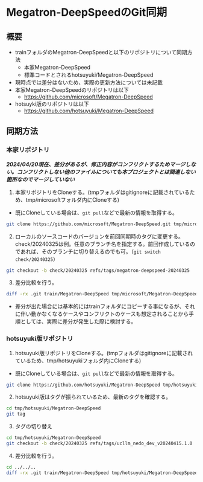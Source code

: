 # Megatron-DeepSpeedのGit同期

## 概要

- trainフォルダのMegatron-DeepSpeedと以下のリポジトリについて同期方法
  - 本家Megatron-DeepSpeed
  - 標準コードとされるhotsuyuki/Megatron-DeepSpeed
- 現時点では差分はないため、実際の更新方法については未記載
- 本家Megatron-DeepSpeedのリポジトリは以下
  - https://github.com/microsoft/Megatron-DeepSpeed
- hotsuyki版のリポジトリは以下
  - https://github.com/hotsuyuki/Megatron-DeepSpeed

## 同期方法

### 本家リポジトリ

***2024/04/20現在、差分があるが、修正内容がコンフリクトするためマージしない。コンフリクトしない他のファイルについても本プロジェクトとは関連しない箇所なのでマージしていない***

1. 本家リポジトリをCloneする。(tmpフォルダはgitignoreに記載されているため、tmp/microsoftフォルダ内にCloneする)
  - 既にCloneしている場合は、`git pull`などで最新の情報を取得する。

```bash
git clone https://github.com/microsoft/Megatron-DeepSpeed.git tmp/microsoft/Megatron-DeepSpeed
```

2. ローカルのソースコードのバージョンを前回同期時のタグに変更する。check/20240325は例。任意のブランチ名を指定する。前回作成しているのであれば、そのブランチに切り替えるのでも可。（`git switch check/20240325`）

```bash
git checkout -b check/20240325 refs/tags/megatron-deepspeed-20240325
```

3. 差分比較を行う。

```bash
diff -rx .git train/Megatron-DeepSpeed tmp/microsoft/Megatron-DeepSpeed
```

* 差分が出た場合には基本的にはtrainフォルダにコピーする事になるが、それに伴い動かなくなるケースやコンフリクトのケースも想定されることから手順としては、実際に差分が発生した際に検討する。

### hotsuyuki版リポジトリ

1. hotsuyuki版リポジトリをCloneする。(tmpフォルダはgitignoreに記載されているため、tmp/hotsuyukiフォルダ内にCloneする)
  - 既にCloneしている場合は、`git pull`などで最新の情報を取得する。

```bash
git clone https://github.com/hotsuyuki/Megatron-DeepSpeed tmp/hotsuyuki/Megatron-DeepSpeed
```

2. hotsuyuki版はタグが振られているため、最新のタグを確認する。

```bash
cd tmp/hotsuyuki/Megatron-DeepSpeed
git tag
```

3. タグの切り替え

```bash
cd tmp/hotsuyuki/Megatron-DeepSpeed
git checkout -b check/20240325 refs/tags/ucllm_nedo_dev_v20240415.1.0
```

4. 差分比較を行う。

```bash
cd ../../..
diff -rx .git train/Megatron-DeepSpeed tmp/hotsuyuki/Megatron-DeepSpeed
```
